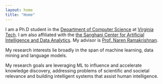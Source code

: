 ```yaml
---
layout: home
title: "Home"
---
```


I am a Ph.D student in the <a href="https://cs.vt.edu/"> Department of Computer Science</a> at <a href="https://vt.edu/">Virginia Tech</a>. I am also affiliated with the <a href="https://sanghani.cs.vt.edu/"> the Sanghani Center for Artificial Intelligence and Data Analytics</a>. My advisor is  <a href="https://people.cs.vt.edu/naren/"> Prof. Naren Ramakrishnan</a>. 


My research interests lie broadly in the span of machine learning, data mining and language models.


My research goals are leveraging ML to influence and accelerate knowledge discovery, addressing problems of scientific and societal relevance and building intelligent systems that assist human intelligence. 